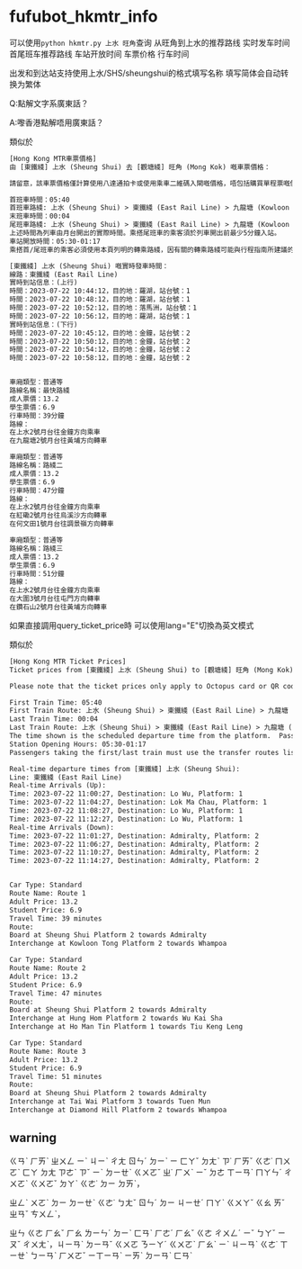 # fufubot_hkmtr_info

可以使用```python hkmtr.py 上水 旺角```查询 从旺角到上水的推荐路线 实时发车时间 首尾班车推荐路线 车站开放时间 车票价格 行车时间

出发和到达站支持使用上水/SHS/sheungshui的格式填写名称 填写简体会自动转换为繁体

Q:點解文字系廣東話？

A:嚟香港點解唔用廣東話？

類似於

```txt
[Hong Kong MTR車票價格]
由 [東鐵綫] 上水 (Sheung Shui) 去 [觀塘綫] 旺角 (Mong Kok) 嘅車票價格：

請留意，該車票價格僅計算使用八達通拍卡或使用乘車二維碼入閘嘅價格，唔包括購買單程票嘅價格。

首班車時間：05:40
首班車路綫: 上水 (Sheung Shui) > 東鐵綫 (East Rail Line) > 九龍塘 (Kowloon Tong) > 觀塘綫 (Kwun Tong Line) > 旺角 (Mong Kok)
末班車時間：00:04
尾班車路綫: 上水 (Sheung Shui) > 東鐵綫 (East Rail Line) > 九龍塘 (Kowloon Tong) > 觀塘綫 (Kwun Tong Line) > 旺角 (Mong Kok)
上述時間為列車由月台開出的實際時間。乘搭尾班車的乘客須於列車開出前最少5分鐘入站。
車站開放時間：05:30-01:17
乘搭首/尾班車的乘客必須使用本頁列明的轉乘路綫，因有關的轉乘路綫可能與行程指南所建議的路綫不同。

[東鐵綫] 上水 (Sheung Shui) 嘅實時發車時間：
線路：東鐵綫 (East Rail Line)
實時到站信息：(上行)
時間：2023-07-22 10:44:12，目的地：羅湖，站台號：1
時間：2023-07-22 10:48:12，目的地：羅湖，站台號：1
時間：2023-07-22 10:52:12，目的地：落馬洲，站台號：1
時間：2023-07-22 10:56:12，目的地：羅湖，站台號：1
實時到站信息：(下行)
時間：2023-07-22 10:45:12，目的地：金鐘，站台號：2
時間：2023-07-22 10:50:12，目的地：金鐘，站台號：2
時間：2023-07-22 10:54:12，目的地：金鐘，站台號：2
時間：2023-07-22 10:58:12，目的地：金鐘，站台號：2


車廂類型：普通等
路線名稱：最快路綫
成人票價：13.2
學生票價：6.9
行車時間：39分鐘
路線：
在上水2號月台往金鐘方向乘車
在九龍塘2號月台往黃埔方向轉車

車廂類型：普通等
路線名稱：路綫二
成人票價：13.2
學生票價：6.9
行車時間：47分鐘
路線：
在上水2號月台往金鐘方向乘車
在紅磡2號月台往烏溪沙方向轉車
在何文田1號月台往調景嶺方向轉車

車廂類型：普通等
路線名稱：路綫三
成人票價：13.2
學生票價：6.9
行車時間：51分鐘
路線：
在上水2號月台往金鐘方向乘車
在大圍3號月台往屯門方向轉車
在鑽石山2號月台往黃埔方向轉車
```

如果直接調用query_ticket_price時 可以使用lang="E"切換為英文模式

類似於

```txt
[Hong Kong MTR Ticket Prices]
Ticket prices from [東鐵綫] 上水 (Sheung Shui) to [觀塘綫] 旺角 (Mong Kok):

Please note that the ticket prices only apply to Octopus card or QR code entry, and do not include the price of single journey tickets.

First Train Time: 05:40
First Train Route: 上水 (Sheung Shui) > 東鐵綫 (East Rail Line) > 九龍塘 (Kowloon Tong) > 觀塘綫 (Kwun Tong Line) > 旺角 (Mong Kok)
Last Train Time: 00:04
Last Train Route: 上水 (Sheung Shui) > 東鐵綫 (East Rail Line) > 九龍塘 (Kowloon Tong) > 觀塘綫 (Kwun Tong Line) > 旺角 (Mong Kok)
The time shown is the scheduled departure time from the platform.  Passengers for the last train should enter the station at least 5 minutes before the scheduled departure time.
Station Opening Hours: 05:30-01:17
Passengers taking the first/last train must use the transfer routes listed on this page, as the recommended routes in the travel guide may differ.

Real-time departure times from [東鐵綫] 上水 (Sheung Shui):
Line: 東鐵綫 (East Rail Line)
Real-time Arrivals (Up):
Time: 2023-07-22 11:00:27, Destination: Lo Wu, Platform: 1
Time: 2023-07-22 11:04:27, Destination: Lok Ma Chau, Platform: 1
Time: 2023-07-22 11:08:27, Destination: Lo Wu, Platform: 1
Time: 2023-07-22 11:12:27, Destination: Lo Wu, Platform: 1
Real-time Arrivals (Down):
Time: 2023-07-22 11:01:27, Destination: Admiralty, Platform: 2
Time: 2023-07-22 11:06:27, Destination: Admiralty, Platform: 2
Time: 2023-07-22 11:10:27, Destination: Admiralty, Platform: 2
Time: 2023-07-22 11:14:27, Destination: Admiralty, Platform: 2


Car Type: Standard
Route Name: Route 1
Adult Price: 13.2
Student Price: 6.9
Travel Time: 39 minutes
Route:
Board at Sheung Shui Platform 2 towards Admiralty
Interchange at Kowloon Tong Platform 2 towards Whampoa

Car Type: Standard
Route Name: Route 2
Adult Price: 13.2
Student Price: 6.9
Travel Time: 47 minutes
Route:
Board at Sheung Shui Platform 2 towards Admiralty
Interchange at Hung Hom Platform 2 towards Wu Kai Sha
Interchange at Ho Man Tin Platform 1 towards Tiu Keng Leng

Car Type: Standard
Route Name: Route 3
Adult Price: 13.2
Student Price: 6.9
Travel Time: 51 minutes
Route:
Board at Sheung Shui Platform 2 towards Admiralty
Interchange at Tai Wai Platform 3 towards Tuen Mun
Interchange at Diamond Hill Platform 2 towards Whampoa
```

## warning

<!-- 咁嗨鍾意將人哋啲霖法當自己嘅Idea然後drop低去自己嘅Project度，

仲要屌翻人哋嘅撲街，真係好嗨卵有創意，建議翻去學習下點樣做人。

唔好意思，我唔係聖人，我唔會原諒你，建議你刪埋你個repo，唔好再出現喺我面前。-->

ㄍㄢˋ ㄏㄞˋ ㄓㄨㄥ ㄧˋ ㄐㄧˋ ㄔㄤ ㄖㄣˊ ㄉㄧˋ ㄧ ㄈㄚˇ ㄉㄤˋ ㄗ˙ ㄏㄞˇ ㄍㄜ˙ ㄇㄨㄛˋ ㄈㄚ ㄉㄤ ㄗㄜˋ ㄗˇ ㄧˋ ㄉㄧㄝˋ ㄍㄨㄛˇ ㄓ˙ ㄏㄨˋ ㄧˇ ㄉㄜ ㄒㄧㄢˋ ㄇㄚㄣˊ ㄔㄨㄛˋ ㄍㄨㄛˇ ㄉㄚˋ ㄍㄜ˙ ㄉㄧ ㄉㄞˋ，

ㄓㄥˋ ㄨㄛˋ ㄉㄧ ㄉㄧㄝˋ ㄍㄜ˙ ㄅㄤˇ ㄖㄣˊ ㄉㄧ ㄐㄧㄝˊ ㄇㄚˋ ㄍㄨㄚˇ ㄍㄠ ㄞˇ ㄓㄢˇ ㄘㄨㄥˋ，

ㄓㄣ ㄍㄜ ㄏㄠˇ ㄏㄠ ㄌㄧㄣˊ ㄉㄧˋ ㄈㄢˋ ㄏㄜˊ ㄏㄠˇ ㄍㄜ ㄔㄨㄥˊ ㄧˇ ㄅㄚˇ ㄧㄡˇ ㄔㄨㄤˋ，ㄐㄧㄢˋ ㄉㄧㄢˇ ㄍㄨㄛ ㄋㄧㄚˊ ㄍㄨㄛˋ ㄏㄠˋ ㄧˋ ㄐㄧㄢˋ ㄍㄜ˙ ㄒㄧㄝˋ ㄅㄧㄢˋ ㄏㄨㄛˇ ㄧㄒㄧㄢˋ ㄧㄞˋ ㄉㄧㄢˋ ㄈㄢˋ
